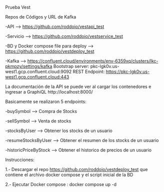 Prueba Vest

Repos de Códigos y URL de Kafka

-API --> https://github.com/roddoio/vestapi_test

-Servicio --> https://github.com/roddoio/vestservice_test

-BD y Docker compose file para deploy --> https://github.com/roddoio/vestdeploy_test

-Kafka --> https://confluent.cloud/environments/env-6359xq/clusters/lkc-pkmpzy/settings/kafka
		  Bootstrap server: pkc-lgk0v.us-west1.gcp.confluent.cloud:9092
		  REST Endpoint: https://pkc-lgk0v.us-west1.gcp.confluent.cloud:443

La documentación de la API se puede ver al cargar los contenedores e ingresar a GraphiQL http://localhost:8000/

Basicamente se realizaron 5 endpoints:

-buySymbol --> Compra de Stocks

-sellSymbol --> Venta de stocks

-stocksByUser --> Obtener los stocks de un usuario

-resumeStocksByUser --> Obtener el resumen de los stocks de un usuario

-historicPriceByStock --> Obtener el historico de precios de un usuario

Instrucciones:

1.- Descargar el repo https://github.com/roddoio/vestdeploy_test que contiene el archivo docker compose y el script inicial de la BD

2.- Ejecutar Docker compose : docker compose up -d
